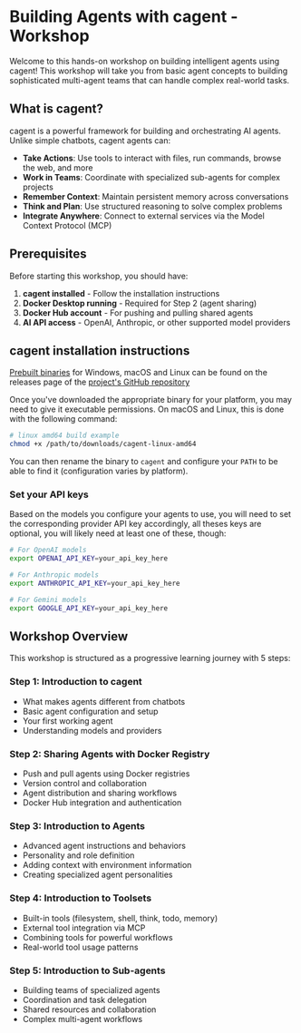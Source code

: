 # Building Agents with cagent - Workshop

Welcome to this hands-on workshop on building intelligent agents using cagent!
This workshop will take you from basic agent concepts to building sophisticated
multi-agent teams that can handle complex real-world tasks.

## What is cagent?

cagent is a powerful framework for building and orchestrating AI agents. Unlike
simple chatbots, cagent agents can:

- **Take Actions**: Use tools to interact with files, run commands, browse the
  web, and more
- **Work in Teams**: Coordinate with specialized sub-agents for complex projects
- **Remember Context**: Maintain persistent memory across conversations
- **Think and Plan**: Use structured reasoning to solve complex problems
- **Integrate Anywhere**: Connect to external services via the Model Context
  Protocol (MCP)

## Prerequisites

Before starting this workshop, you should have:

1. **cagent installed** - Follow the installation instructions
2. **Docker Desktop running** - Required for Step 2 (agent sharing)
3. **Docker Hub account** - For pushing and pulling shared agents
4. **AI API access** - OpenAI, Anthropic, or other supported model providers

## cagent installation instructions

[Prebuilt binaries](https://github.com/docker/cagent/releases) for Windows,
macOS and Linux can be found on the releases page of the [project's GitHub
repository](https://github.com/docker/cagent/releases)

Once you've downloaded the appropriate binary for your platform, you may need to
give it executable permissions. On macOS and Linux, this is done with the
following command:

```sh
# linux amd64 build example
chmod +x /path/to/downloads/cagent-linux-amd64
```

You can then rename the binary to `cagent` and configure your `PATH` to be able
to find it (configuration varies by platform).

### Set your API keys

Based on the models you configure your agents to use, you will need to set the
corresponding provider API key accordingly, all theses keys are optional, you
will likely need at least one of these, though:

```bash
# For OpenAI models
export OPENAI_API_KEY=your_api_key_here

# For Anthropic models
export ANTHROPIC_API_KEY=your_api_key_here

# For Gemini models
export GOOGLE_API_KEY=your_api_key_here
```

## Workshop Overview

This workshop is structured as a progressive learning journey with 5 steps:

### Step 1: Introduction to cagent

- What makes agents different from chatbots
- Basic agent configuration and setup
- Your first working agent
- Understanding models and providers

### Step 2: Sharing Agents with Docker Registry

- Push and pull agents using Docker registries
- Version control and collaboration
- Agent distribution and sharing workflows
- Docker Hub integration and authentication

### Step 3: Introduction to Agents

- Advanced agent instructions and behaviors
- Personality and role definition
- Adding context with environment information
- Creating specialized agent personalities

### Step 4: Introduction to Toolsets

- Built-in tools (filesystem, shell, think, todo, memory)
- External tool integration via MCP
- Combining tools for powerful workflows
- Real-world tool usage patterns

### Step 5: Introduction to Sub-agents

- Building teams of specialized agents
- Coordination and task delegation
- Shared resources and collaboration
- Complex multi-agent workflows
